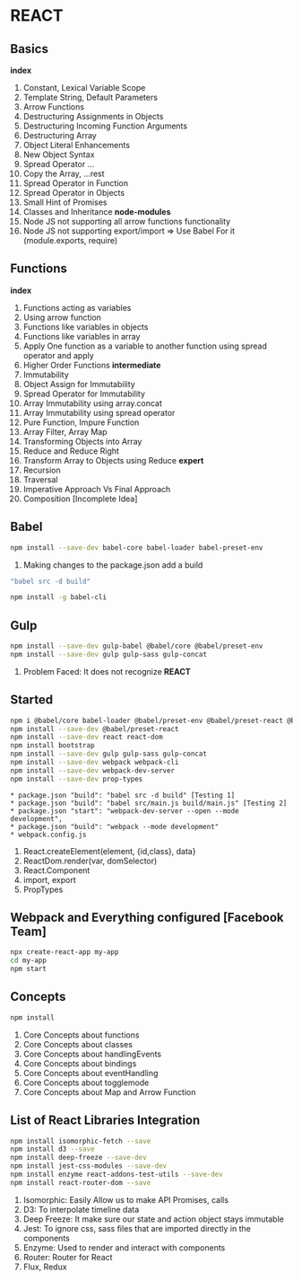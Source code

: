 # REACT #

## Basics ##
**index**
1) Constant, Lexical Variable Scope
2) Template String, Default Parameters
3) Arrow Functions
4) Destructuring Assignments in Objects
5) Destructuring Incoming Function Arguments
6) Destructuring Array
7) Object Literal Enhancements
8) New Object Syntax
9) Spread Operator ...
10) Copy the Array, ...rest
11) Spread Operator in Function
12) Spread Operator in Objects
13) Small Hint of Promises
14) Classes and Inheritance
**node-modules**
1) Node JS not supporting all arrow functions functionality
2) Node JS not supporting export/import => Use Babel For it (module.exports, require)

## Functions ##
**index**
1) Functions acting as variables
2) Using arrow function
3) Functions like variables in objects
4) Functions like variables in array
5) Apply One function as a variable to another function using spread operator and apply
6) Higher Order Functions
**intermediate**
1) Immutability
2) Object Assign for Immutability
3) Spread Operator for Immutability
4) Array Immutability using array.concat
5) Array Immutability using spread operator
6) Pure Function, Impure Function
7) Array Filter, Array Map
8) Transforming Objects into Array
9) Reduce and Reduce Right
10) Transform Array to Objects using Reduce
**expert**
1) Recursion
2) Traversal
3) Imperative Approach Vs Final Approach
4) Composition [Incomplete Idea]

## Babel ##
```bash
npm install --save-dev babel-core babel-loader babel-preset-env
```
1) Making changes to the package.json add a build  
```bash
"babel src -d build"
```
```bash
npm install -g babel-cli
```

## Gulp ##
```bash
npm install --save-dev gulp-babel @babel/core @babel/preset-env
npm install --save-dev gulp gulp-sass gulp-concat
```
1) Problem Faced: It does not recognize **REACT**

## Started ##
```bash
npm i @babel/core babel-loader @babel/preset-env @babel/preset-react @babel/cli --save-dev
npm install --save-dev @babel/preset-react
npm install --save-dev react react-dom
npm install bootstrap
npm install --save-dev gulp gulp-sass gulp-concat
npm install --save-dev webpack webpack-cli
npm install --save-dev webpack-dev-server
npm install --save-dev prop-types
```

```
* package.json "build": "babel src -d build" [Testing 1]
* package.json "build": "babel src/main.js build/main.js" [Testing 2]
* package.json "start": "webpack-dev-server --open --mode development",
* package.json "build": "webpack --mode development"
* webpack.config.js
```
1) React.createElement(element, {id,class}, data}
2) ReactDom.render(var, domSelector)
3) React.Component
4) import, export 
5) PropTypes

## Webpack and Everything configured [Facebook Team] ##
```bash
npx create-react-app my-app
cd my-app
npm start
``` 
## Concepts ##
```bash
npm install
```

1) Core Concepts about functions
2) Core Concepts about classes
3) Core Concepts about handlingEvents
4) Core Concepts about bindings
5) Core Concepts about eventHandling
6) Core Concepts about togglemode
7) Core Concepts about Map and Arrow Function

## List of React Libraries Integration ##
```bash
npm install isomorphic-fetch --save
npm install d3 --save
npm install deep-freeze --save-dev
npm install jest-css-modules --save-dev
npm install enzyme react-addons-test-utils --save-dev
npm install react-router-dom --save
```

1) Isomorphic: Easily Allow us to make API Promises, calls
2) D3: To interpolate timeline data
3) Deep Freeze: It make sure our state and action object stays immutable 
4) Jest: To ignore css, sass files that are imported directly in the components
5) Enzyme:  Used to render and interact with components
6) Router: Router for React
7) Flux, Redux